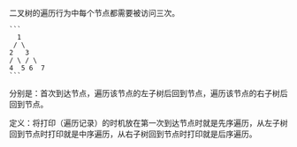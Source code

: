 二叉树的遍历行为中每个节点都需要被访问三次。

    ```
      1
     / \
    2   3
    / \ / \
    4  5 6  7
    ```
分别是：首次到达节点，遍历该节点的左子树后回到节点，遍历该节点的右子树后回到节点。

定义：将打印（遍历记录）的时机放在第一次到达节点时就是先序遍历，从左子树回到节点时打印就是中序遍历，从右子树回到节点时打印就是后序遍历。